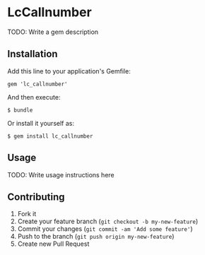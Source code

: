 # LcCallnumber

TODO: Write a gem description

## Installation

Add this line to your application's Gemfile:

    gem 'lc_callnumber'

And then execute:

    $ bundle

Or install it yourself as:

    $ gem install lc_callnumber

## Usage

TODO: Write usage instructions here

## Contributing

1. Fork it
2. Create your feature branch (`git checkout -b my-new-feature`)
3. Commit your changes (`git commit -am 'Add some feature'`)
4. Push to the branch (`git push origin my-new-feature`)
5. Create new Pull Request
